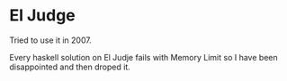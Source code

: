 El Judge
===========
Tried to use it in 2007.

Every haskell solution on El Judje fails with Memory Limit
so I have been disappointed and then droped it.

